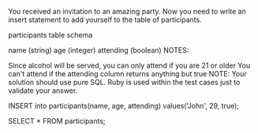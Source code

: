 You received an invitation to an amazing party. Now you need to write an insert statement to add yourself to the table of participants.

participants table schema

name (string)
age (integer)
attending (boolean)
NOTES:

Since alcohol will be served, you can only attend if you are 21 or older
You can't attend if the attending column returns anything but true
NOTE: Your solution should use pure SQL. Ruby is used within the test cases just to validate your answer.


INSERT into participants(name, age, attending)
values('John', 29, true);

SELECT * FROM participants;

